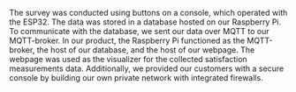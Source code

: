 
The survey was conducted using buttons on a console, which operated with the ESP32. The data was stored in a database hosted on our Raspberry Pi. To communicate with the database, we sent our data over MQTT to our MQTT-broker. In our product, the Raspberry Pi functioned as the MQTT-broker, the host of our database, and the host of our webpage. The webpage was used as the visualizer for the collected satisfaction measurements data. Additionally, we provided our customers with a secure console by building our own private network with integrated firewalls.
